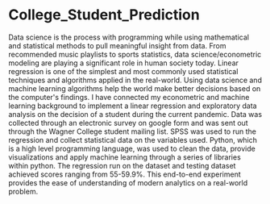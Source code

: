 # College_Student_Prediction
Data science is the process with programming while using mathematical and statistical methods to pull meaningful insight from data. From recommended music playlists to sports statistics, data science/econometric modeling are playing a significant role in human society today. Linear regression is one of the simplest and most commonly used statistical techniques and algorithms applied in the real-world. Using data science and machine learning algorithms help the world make better decisions based on the computer's findings. I have connected my econometric and machine learning background to implement a linear regression and exploratory data analysis on the decision of a student during the current pandemic. Data was collected through an electronic survey on google form and was sent out through the Wagner College student mailing list. SPSS was used to run the regression and collect statistical data on the variables used. Python, which is a high level programming language, was used to clean the data, provide visualizations and apply machine learning through a series of libraries within python. The regression run on the dataset and testing dataset achieved scores ranging from 55-59.9%. This end-to-end experiment provides the ease of understanding of modern analytics on a real-world problem. 
